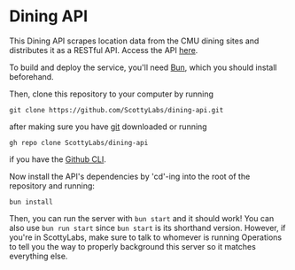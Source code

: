 # Dining API

This Dining API scrapes location data from the CMU dining sites and distributes
it as a RESTful API. Access the API [here](https://apis.scottylabs.org/dining/).

To build and deploy the service, you'll need [Bun](https://bun.sh),
which you should install beforehand.

Then, clone this repository to your computer by running
```
git clone https://github.com/ScottyLabs/dining-api.git
```
after making sure you have [git](https://git-scm.com/downloads) downloaded or running
```
gh repo clone ScottyLabs/dining-api
```
if you have the [Github CLI](https://cli.github.com/).

Now install the API's dependencies by 'cd'-ing into the root of the repository and running:
```
bun install
```

Then, you can run the server with ```bun start``` and it should work! You can also use 
```bun run start``` since ```bun start``` is its shorthand version. However,
if you're in ScottyLabs, make sure to talk to whomever is running Operations to
tell you the way to properly background this server so it matches everything
else.
